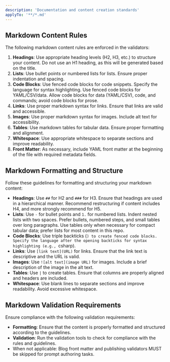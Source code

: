 ```yaml
---
description: 'Documentation and content creation standards'
applyTo: '**/*.md'
---
```


## Markdown Content Rules
The following markdown content rules are enforced in the validators:
1. **Headings**: Use appropriate heading levels (H2, H3, etc.) to structure your content. Do not use an H1 heading, as this will be generated based on the title.
2. **Lists**: Use bullet points or numbered lists for lists. Ensure proper indentation and spacing.
3. **Code Blocks**: Use fenced code blocks for code snippets. Specify the language for syntax highlighting. Use fenced code blocks for YAML/CSV/data. Allow code blocks for data (YAML/CSV), code, and commands; avoid code blocks for prose.
4. **Links**: Use proper markdown syntax for links. Ensure that links are valid and accessible.
5. **Images**: Use proper markdown syntax for images. Include alt text for accessibility.
6. **Tables**: Use markdown tables for tabular data. Ensure proper formatting and alignment.
7. **Whitespace**: Use appropriate whitespace to separate sections and improve readability.
8. **Front Matter**: As necessary, include YAML front matter at the beginning of the file with required metadata fields.

## Markdown Formatting and Structure
Follow these guidelines for formatting and structuring your markdown content:
- **Headings**: Use `##` for H2 and `###` for H3. Ensure that headings are used in a hierarchical manner. Recommend restructuring if content includes H4, and more strongly recommend for H5.
- **Lists**: Use `-` for bullet points and `1.` for numbered lists. Indent nested lists with two spaces. Prefer bullets, numbered steps, and small tables over long paragraphs. Use tables only when necessary for compact tabular data; prefer lists for most content in this repo.
- **Code Blocks**: Use triple backticks (`) to create fenced code blocks. Specify the language after the opening backticks for syntax highlighting (e.g., `csharp).
- **Links**: Use `[link text](URL)` for links. Ensure that the link text is descriptive and the URL is valid.
- **Images**: Use `![alt text](image URL)` for images. Include a brief description of the image in the alt text.
- **Tables**: Use `|` to create tables. Ensure that columns are properly aligned and headers are included.
- **Whitespace**: Use blank lines to separate sections and improve readability. Avoid excessive whitespace.

## Markdown Validation Requirements
Ensure compliance with the following validation requirements:
- **Formatting**: Ensure that the content is properly formatted and structured according to the guidelines.
- **Validation**: Run the validation tools to check for compliance with the rules and guidelines.
 - When not applicable: Blog front matter and publishing validators MUST be skipped for prompt authoring tasks.
